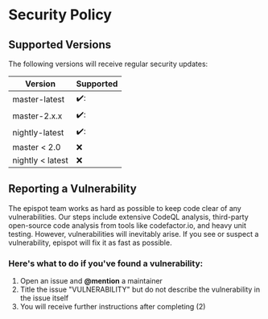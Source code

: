 # Security Policy

## Supported Versions
The following versions will receive regular security updates:

| Version | Supported          |
| ------- | ------------------ |
| master-latest   | ✔️: |
| master-2.x.x   | ✔️:              |
| nightly-latest   | ✔️: |
| master < 2.0   | :x:                |
| nightly < latest   | :x:                |

## Reporting a Vulnerability

The epispot team works as hard as possible to keep code clear of any vulnerabilities. 
Our steps include extensive CodeQL analysis, third-party open-source code analysis from tools like codefactor.io, and heavy unit testing.
However, vulnerabilities will inevitably arise. If you see or suspect a vulnerability, epispot will fix it as fast as possible.

### Here's what to do if you've found a vulnerability:
1. Open an issue and **@mention** a maintainer
2. Title the issue "VULNERABILITY" but do not describe the vulnerability in the issue itself
3. You will receive further instructions after completing (2)
